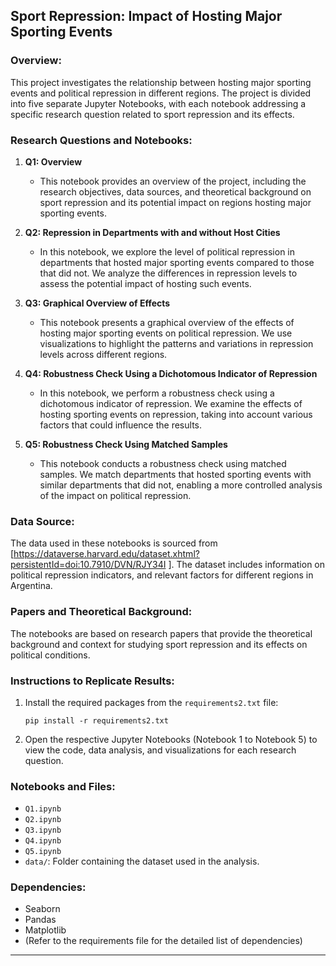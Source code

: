 ## Sport Repression: Impact of Hosting Major Sporting Events

### Overview:
This project investigates the relationship between hosting major sporting events and political repression in different regions. The project is divided into five separate Jupyter Notebooks, with each notebook addressing a specific research question related to sport repression and its effects.

### Research Questions and Notebooks:
1. **Q1: Overview**
   - This notebook provides an overview of the project, including the research objectives, data sources, and theoretical background on sport repression and its potential impact on regions hosting major sporting events.

2. **Q2: Repression in Departments with and without Host Cities**
   - In this notebook, we explore the level of political repression in departments that hosted major sporting events compared to those that did not. We analyze the differences in repression levels to assess the potential impact of hosting such events.

3. **Q3: Graphical Overview of Effects**
   - This notebook presents a graphical overview of the effects of hosting major sporting events on political repression. We use visualizations to highlight the patterns and variations in repression levels across different regions.

4. **Q4: Robustness Check Using a Dichotomous Indicator of Repression**
   - In this notebook, we perform a robustness check using a dichotomous indicator of repression. We examine the effects of hosting sporting events on repression, taking into account various factors that could influence the results.

5. **Q5: Robustness Check Using Matched Samples**
   - This notebook conducts a robustness check using matched samples. We match departments that hosted sporting events with similar departments that did not, enabling a more controlled analysis of the impact on political repression.

### Data Source:
The data used in these notebooks is sourced from [https://dataverse.harvard.edu/dataset.xhtml?persistentId=doi:10.7910/DVN/RJY34I
]. The dataset includes information on political repression indicators, and relevant factors for different regions in Argentina.

### Papers and Theoretical Background:
The notebooks are based on research papers that provide the theoretical background and context for studying sport repression and its effects on political conditions.

### Instructions to Replicate Results:
1. Install the required packages from the `requirements2.txt` file:
   ```
   pip install -r requirements2.txt
   ```

2. Open the respective Jupyter Notebooks (Notebook 1 to Notebook 5) to view the code, data analysis, and visualizations for each research question.

### Notebooks and Files:
- `Q1.ipynb`
- `Q2.ipynb`
- `Q3.ipynb`
- `Q4.ipynb`
- `Q5.ipynb`
- `data/`: Folder containing the dataset used in the analysis.

### Dependencies:
- Seaborn
- Pandas
- Matplotlib
- (Refer to the requirements file for the detailed list of dependencies)

---
